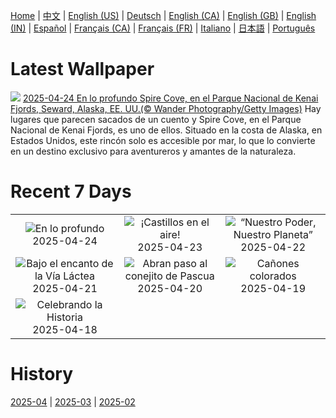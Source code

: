 [Home](../README.md) | [中文](zh-CN.md) | [English (US)](en-US.md) | [Deutsch](de-DE.md) | [English (CA)](en-CA.md) | [English (GB)](en-GB.md) | [English (IN)](en-IN.md) | [Español](es-ES.md) | [Français (CA)](fr-CA.md) | [Français (FR)](fr-FR.md) | [Italiano](it-IT.md) | [日本語](ja-JP.md) | [Português](pt-BR.md)

# Latest Wallpaper
![](https://www.bing.com/th?id=OHR.KenaiSpires_ES-ES3278232415_UHD.jpg)
[2025-04-24 En lo profundo Spire Cove, en el Parque Nacional de Kenai Fjords, Seward, Alaska, EE. UU.(© Wander Photography/Getty Images)](https://www.bing.com/th?id=OHR.KenaiSpires_ES-ES3278232415_UHD.jpg)
Hay lugares que parecen sacados de un cuento y Spire Cove, en el Parque Nacional de Kenai Fjords, es uno de ellos. Situado en la costa de Alaska, en Estados Unidos, este rincón solo es accesible por mar, lo que lo convierte en un destino exclusivo para aventureros y amantes de la naturaleza.

# Recent 7 Days
|  |  |  |
|:---:|:---:|:---:|
| ![](https://www.bing.com/th?id=OHR.KenaiSpires_ES-ES3278232415_400x240.jpg "En lo profundo") 2025-04-24 | ![](https://www.bing.com/th?id=OHR.CastillayLeonDay_ES-ES9340220273_400x240.jpg "¡Castillos en el aire!") 2025-04-23 | ![](https://www.bing.com/th?id=OHR.YellowstoneSpring_ES-ES3218461666_400x240.jpg "“Nuestro Poder, Nuestro Planeta”") 2025-04-22 |
| ![](https://www.bing.com/th?id=OHR.JoshuaStars_ES-ES3139415437_400x240.jpg "Bajo el encanto de la Vía Láctea") 2025-04-21 | ![](https://www.bing.com/th?id=OHR.BunnyLove_ES-ES9248343079_400x240.jpg "Abran paso al conejito de Pascua") 2025-04-20 | ![](https://www.bing.com/th?id=OHR.ZionValley_ES-ES3051360376_400x240.jpg "Cañones colorados") 2025-04-19 |
| ![](https://www.bing.com/th?id=OHR.GoremeTurkey_ES-ES9181227420_400x240.jpg "Celebrando la Historia") 2025-04-18 |  |  |

# History
[2025-04](../archives/wallpaper/es-ES/w_2025_04.md) | [2025-03](../archives/wallpaper/es-ES/w_2025_03.md) | [2025-02](../archives/wallpaper/es-ES/w_2025_02.md)

